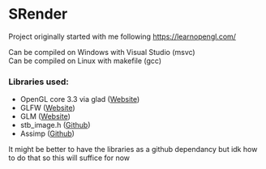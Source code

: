 # SRender

Project originally started with me following https://learnopengl.com/

Can be compiled on Windows with Visual Studio (msvc)  
Can be compiled on Linux with makefile (gcc)

### Libraries used:
- OpenGL core 3.3 via glad ([Website](https://glad.dav1d.de/))
- GLFW ([Website](https://www.glfw.org/download.html))
- GLM ([Website](https://glm.g-truc.net/0.9.8/index.html))
- stb_image.h ([Github](https://github.com/nothings/stb/blob/master/stb_image.h))
- Assimp ([Github](https://github.com/assimp/assimp))

It might be better to have the libraries as a github dependancy but idk how to do that so this will suffice for now
